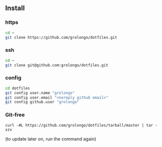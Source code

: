 ## Install

### https

```bash
cd ~
git clone https://github.com/grolongo/dotfiles.git
```

### ssh

```bash
cd ~
git clone git@github.com:grolongo/dotfiles.git
```

### config

```bash
cd dotfiles
git config user.name "grolongo"
git config user.email "<noreply github email>"
git config github.user "grolongo"
```

### Git-free

`curl -#L https://github.com/grolongo/dotfiles/tarball/master | tar -xzv`

(to update later on, run the command again)
